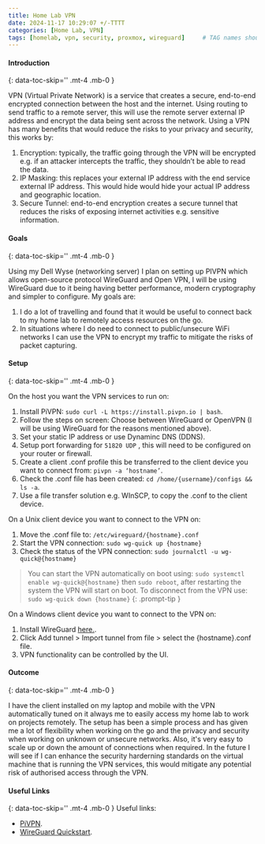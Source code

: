 ```yaml
---
title: Home Lab VPN
date: 2024-11-17 10:29:07 +/-TTTT
categories: [Home Lab, VPN]
tags: [homelab, vpn, security, proxmox, wireguard]     # TAG names should always be lowercase
---
```


#### Introduction
{: data-toc-skip='' .mt-4 .mb-0 }

VPN (Virtual Private Network) is a service that creates a secure, end-to-end encrypted connection between the host and the internet. Using routing to send traffic to a remote server, this will use the remote server external IP address and encrypt the data being sent across the network. Using a VPN has many benefits that would reduce the risks to your privacy and security, this works by:

1. Encryption: typically, the traffic going through the VPN will be encrypted e.g. if an attacker intercepts the traffic, they shouldn’t be able to read the data.
2. IP Masking: this replaces your external IP address with the end service external IP address. This would hide would hide your actual IP address and geographic location.
3. Secure Tunnel: end-to-end encryption creates a secure tunnel that reduces the risks of exposing internet activities e.g. sensitive information. 

#### Goals
{: data-toc-skip='' .mt-4 .mb-0 }

Using my Dell Wyse (networking server) I plan on setting up PIVPN which allows open-source protocol WireGuard and Open VPN, I will be using WireGuard due to it being having better performance, modern cryptography and simpler to configure. My goals are:

1. I do a lot of travelling and found that it would be useful to connect back to my home lab to remotely access resources on the go.  
2. In situations where I do need to connect to public/unsecure WiFi networks I can use the VPN to encrypt my traffic to mitigate the risks of packet capturing.  

#### Setup
{: data-toc-skip='' .mt-4 .mb-0 }

On the host you want the VPN services to run on:
1. Install PiVPN: `sudo curl -L https://install.pivpn.io | bash`.
2. Follow the steps on screen: Choose between WireGuard or OpenVPN (I will be using WireGuard for the reasons mentioned above).
3. Set your static IP address or use Dynaminc DNS (DDNS).
4. Setup port forwarding for `51820 UDP` , this will need to be configured on your router or firewall.
5. Create a client .conf profile this be transferred to the client device you want to connect from: `pivpn -a ‘hostname’`.
6. Check the .conf file has been created: `cd /home/{username}/configs && ls -a`.
7. Use a file transfer solution e.g. WInSCP, to copy the .conf to the client device. 

On a Unix client device you want to connect to the VPN on:
1. Move the .conf file to: `/etc/wireguard/{hostname}.conf`
2. Start the VPN connection: `sudo wg-quick up {hostname}`
3. Check the status of the VPN connection: `sudo journalctl -u wg-quick@{hostname}`

> You can start the VPN automatically on boot using: `sudo systemctl enable wg-quick@{hostname}` then `sudo reboot`, after restarting the system the VPN will start on boot. To disconnect from the VPN use: `sudo wg-quick down {hostname}` 
{: .prompt-tip }

On a Windows client device you want to connect to the VPN on:
1. Install WireGuard [here.](https://download.wireguard.com/windows-client/wireguard-installer.exe).
2. Click Add tunnel > Import tunnel from file > select the {hostname}.conf file. 
3. VPN functionality can be controlled by the UI. 

#### Outcome
{: data-toc-skip='' .mt-4 .mb-0 }

I have the client installed on my laptop and mobile with the VPN automatically tuned on it always me to easily access my home lab to work on projects remotely. The setup has been a simple process and has given me a lot of flexibility when working on the go and the privacy and security when working on unknown or unsecure networks. Also, it's very easy to scale up or down the amount of connections when required. In the future I will see if I can enhance the security harderning standards on the virtual machine that is running the VPN services, this would mitigate any potential risk of authorised access through the VPN.

#### Useful Links
{: data-toc-skip='' .mt-4 .mb-0 }
Useful links:
- [PiVPN](https://www.pivpn.io/).
- [WireGuard Quickstart](https://www.wireguard.com/quickstart/).